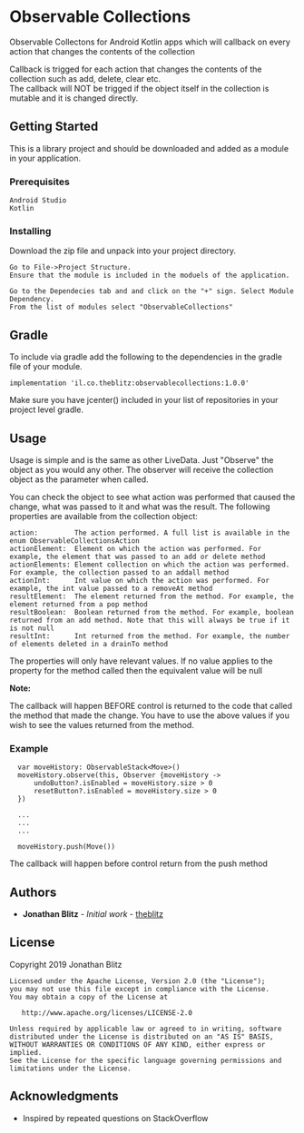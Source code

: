 # Observable Collections
Observable Collectons for Android Kotlin apps which will callback on every action that changes the contents of the collection 

Callback is trigged for each action that changes the contents of the collection such as add, delete, clear etc.  
The callback will NOT be trigged if the object itself in the collection is mutable and it is changed directly. 

## Getting Started

This is a library project and should be downloaded and added as a module in your application.

### Prerequisites
```
Android Studio
Kotlin
```

### Installing

Download the zip file and unpack into your project directory.
```
Go to File->Project Structure.
Ensure that the module is included in the moduels of the application.

Go to the Dependecies tab and and click on the "+" sign. Select Module Dependency.
From the list of modules select "ObservableCollections"
```
## Gradle
To include via gradle add the following to the dependencies in the gradle file of your module.

    implementation 'il.co.theblitz:observablecollections:1.0.0'

Make sure you have jcenter() included in your list of repositories in your project level gradle.

## Usage

Usage is simple and is the same as other LiveData.
Just "Observe" the object as you would any other.
The observer will receive the collection object as the parameter when called.


You can check the object to see what action was performed that caused the change, what was passed to it and what was the result.
The following properties are available from the collection object:
```
action:         The action performed. A full list is available in the enum ObservableCollectionsAction
actionElement:  Element on which the action was performed. For example, the element that was passed to an add or delete method
actionElements: Element collection on which the action was performed. For example, the collection passed to an addall method
actionInt:      Int value on which the action was performed. For example, the int value passed to a removeAt method
resultElement:  The element returned from the method. For example, the element returned from a pop method
resultBoolean:  Boolean returned from the method. For example, boolean returned from an add method. Note that this will always be true if it is not null
resultInt:      Int returned from the method. For example, the number of elements deleted in a drainTo method
```
The properties will only have relevant values. If no value applies to the property for the method called then the equivalent value will be null


**Note:**

The callback will happen BEFORE control is returned to the code that called the method that made the change. You have to use the above values if you wish to see the values returned from the method.


### Example

```
  var moveHistory: ObservableStack<Move>()
  moveHistory.observe(this, Observer {moveHistory ->
      undoButton?.isEnabled = moveHistory.size > 0
      resetButton?.isEnabled = moveHistory.size > 0
  })
  
  ...
  ...
  ...
  
  moveHistory.push(Move())
```
The callback will happen before control return from the push method


## Authors

* **Jonathan Blitz** - *Initial work* - [theblitz](https://github.com/theblitz)


## License
Copyright 2019 Jonathan Blitz
```
Licensed under the Apache License, Version 2.0 (the "License");
you may not use this file except in compliance with the License.
You may obtain a copy of the License at

   http://www.apache.org/licenses/LICENSE-2.0

Unless required by applicable law or agreed to in writing, software
distributed under the License is distributed on an "AS IS" BASIS,
WITHOUT WARRANTIES OR CONDITIONS OF ANY KIND, either express or implied.
See the License for the specific language governing permissions and
limitations under the License.
```

## Acknowledgments

* Inspired by repeated questions on StackOverflow

